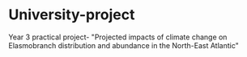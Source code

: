 # University-project
Year 3 practical project- "Projected impacts of climate change on Elasmobranch distribution and abundance in the North-East Atlantic"
